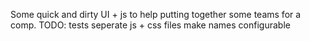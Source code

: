 Some quick and dirty UI + js to help putting together some teams for a comp.
TODO:
tests
seperate js + css files
make names configurable
